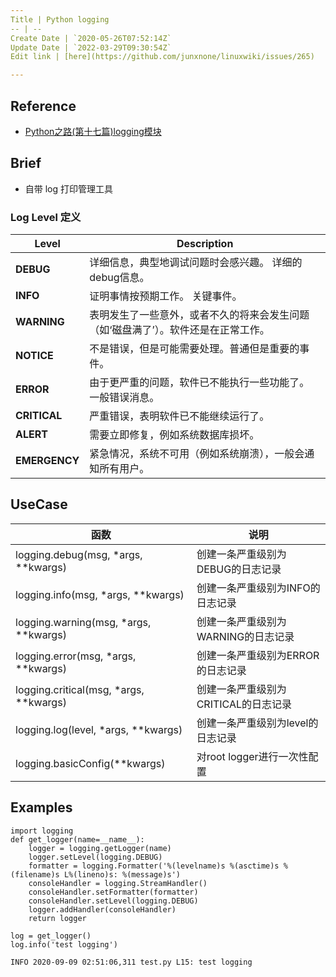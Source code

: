 ```yaml
---
Title | Python logging
-- | --
Create Date | `2020-05-26T07:52:14Z`
Update Date | `2022-03-29T09:30:54Z`
Edit link | [here](https://github.com/junxnone/linuxwiki/issues/265)

---
```



## Reference
- [Python之路(第十七篇)logging模块](https://www.cnblogs.com/Nicholas0707/p/9021672.html)

## Brief
- 自带 log 打印管理工具


### Log Level 定义

Level | Description
-- | --
**DEBUG** | 详细信息，典型地调试问题时会感兴趣。 详细的debug信息。
**INFO** | 证明事情按预期工作。 关键事件。
**WARNING** | 表明发生了一些意外，或者不久的将来会发生问题（如‘磁盘满了’）。软件还是在正常工作。
**NOTICE** | 不是错误，但是可能需要处理。普通但是重要的事件。
**ERROR** | 由于更严重的问题，软件已不能执行一些功能了。 一般错误消息。
**CRITICAL** | 严重错误，表明软件已不能继续运行了。
**ALERT** | 需要立即修复，例如系统数据库损坏。
**EMERGENCY** | 紧急情况，系统不可用（例如系统崩溃），一般会通知所有用户。


## UseCase

函数 | 说明
-- | --
logging.debug(msg, *args, **kwargs) | 创建一条严重级别为DEBUG的日志记录
logging.info(msg, *args, **kwargs) | 创建一条严重级别为INFO的日志记录
logging.warning(msg, *args, **kwargs) | 创建一条严重级别为WARNING的日志记录
logging.error(msg, *args, **kwargs) | 创建一条严重级别为ERROR的日志记录
logging.critical(msg, *args, **kwargs) | 创建一条严重级别为CRITICAL的日志记录
logging.log(level, *args, **kwargs) | 创建一条严重级别为level的日志记录
logging.basicConfig(**kwargs) | 对root logger进行一次性配置


## Examples

```
import logging
def get_logger(name=__name__):
    logger = logging.getLogger(name)
    logger.setLevel(logging.DEBUG)
    formatter = logging.Formatter('%(levelname)s %(asctime)s %(filename)s L%(lineno)s: %(message)s')
    consoleHandler = logging.StreamHandler()
    consoleHandler.setFormatter(formatter)
    consoleHandler.setLevel(logging.DEBUG)
    logger.addHandler(consoleHandler)
    return logger

log = get_logger()
log.info('test logging')
```
```
INFO 2020-09-09 02:51:06,311 test.py L15: test logging
```
